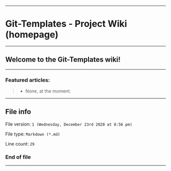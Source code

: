 
***

# Git-Templates - Project Wiki (homepage)

***

## Welcome to the Git-Templates wiki!

***

### Featured articles:

> * None, at the moment.

***

## File info

File version: `1 (Wednesday, December 23rd 2020 at 8:56 pm)`

File type: `Markdown (*.md)`

Line count: `29`

### End of file

***
